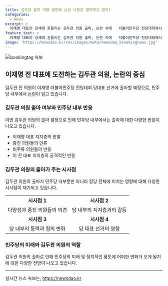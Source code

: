```yaml
---
title: 김두관 출마 개딸 발언에 논란 낙동강 말아먹고 염치?
categories:
  - News
excerpt: >
  이재명 대표의 강세에 흔들리는 김두관 의원 출마, 논란 속에   더불어민주당 전당대회에서 이재명 대표에 도전장을 내고 있는 김두관 의원의 출마에 대해 논란이 일고 있다. 이 전 대표의 강력한 지지를 받는 가운데 김 의원의 유의미한 득표 기대가 어렵다는 평가가 나오면서 중진 의원들 사이에서 반대 의견도 나오고 있다. 이에 따라 김 의원의 출마가 이전에도 없던 다양성을 확보하는 측면에서 긍정적으로 받아들여지지만, 당내에서는 큰 지지를 얻지 못할 것이라는 분위기가 형성되어 있다. 이에 대다수의 의원들은 김 의원의 출마가 이재명 일극체제를 비판하는 데 도움이 되지 않을 것으로 우려하고 있다.
feature_text: >
  이재명 대표의 강세에 흔들리는 김두관 의원 출마, 논란 속에   더불어민주당 전당대회에서 이재명 대표에 도전장을 내고 있는 김두관 의원의 출마에 대해 논란이 일고 있다. 이 전 대표의 강력한 지지를 받는 가운데 김 의원의 유의미한 득표 기대가 어렵다는 평가가 나오면서 중진 의원들 사이에서 반대 의견도 나오고 있다. 이에 따라 김 의원의 출마가 이전에도 없던 다양성을 확보하는 측면에서 긍정적으로 받아들여지지만, 당내에서는 큰 지지를 얻지 못할 것이라는 분위기가 형성되어 있다. 이에 대다수의 의원들은 김 의원의 출마가 이재명 일극체제를 비판하는 데 도움이 되지 않을 것으로 우려하고 있다.
image: 'https://newsdao.kr/res/images/meta/newsdao_breakingnews.jpg'
---
```


<p><img src="https://newsdao.kr/res/images/meta/newsdao_breakingnews.jpg" alt="bookingtag 속보" /></p>

<h2 data-ke-size="size26">이재명 전 대표에 도전하는 김두관 의원, 논란의 중심</h2>

<p data-ke-size="size16">김두관 전 의원이 이재명 더불어민주당 전당대회 당대표 선거에 출마할 예정으로, 민주당 내부에서 논란이 일고 있습니다.</p>

<h3>김두관 의원 출마 여부와 민주당 내부 반응</h3>

<p data-ke-size="size16">이번 김두관 의원의 출마 결정으로 인해 민주당 내부에서는 출마에 대한 다양한 반응이 나오고 있습니다.</p>

<ul>
  <li>이재명 대표 지지층의 반발</li>
  <li>중진 의원들의 만류</li>
  <li>비주류 의원들의 반응</li>
  <li>이 전 대표 지지층의 공격적인 반응</li>
</ul>

<h3>김두관 의원의 출마가 주는 시사점</h3>

<p data-ke-size="size16">김두관 의원의 출마가 민주당 내부뿐만 아니라 정당 전체에 미치는 영향에 대해 다양한 시사점이 제기되고 있습니다.</p>

<table>
  <tr>
    <td style="text-align: center; height: 17px;"><b>시사점 1</b></td>
    <td style="text-align: center; height: 17px;"><b>시사점 2</b></td>
  </tr>
  <tr>
    <td style="text-align: center; height: 17px;">다양성과 중진 의원들의 의견</td>
    <td style="text-align: center; height: 17px;">당 내부의 지지층과의 갈등</td>
  </tr>
  <tr>
    <td style="text-align: center; height: 17px;"><b>시사점 3</b></td>
    <td style="text-align: center; height: 17px;"><b>시사점 4</b></td>
  </tr>
  <tr>
    <td style="text-align: center; height: 17px;">당 내부의 동력과 힘의 변화</td>
    <td style="text-align: center; height: 17px;">당 대표 선거의 영향</td>
  </tr>
</table>

<h3>민주당의 미래와 김두관 의원의 역할</h3>

<p data-ke-size="size16">김두관 의원의 출마로 인해 민주당의 미래 및 정치적인 풍토에 어떠한 변화가 오게 될지에 대한 다양한 전망이 나오고 있습니다.</p>

<hr>
실시간 뉴스 속보는, <a href="https://newsdao.kr" rel="dofollow">https://newsdao.kr</a>


